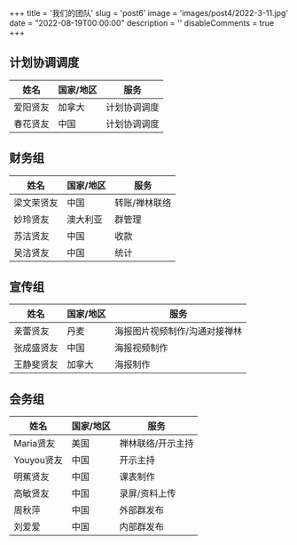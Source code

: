 +++
title = '我们的团队'
slug = 'post6'
image = 'images/post4/2022-3-11.jpg'
date = "2022-08-19T00:00:00"
description = ''
disableComments = true
+++

## 计划协调调度
| 姓名 | 国家/地区 | 服务 |
| - | - | - |
|爱阳贤友| 加拿大 | 计划协调调度 |
|春花贤友| 中国 | 计划协调调度 |


## 财务组

| 姓名 | 国家/地区 | 服务 |
| - | - | - |
| 梁文荣贤友 | 中国 | 转账/禅林联络 |
| 妙玲贤友 | 澳大利亚 | 群管理 |
| 苏洁贤友| 中国|收款 |
| 吴洁贤友 | 中国|统计 |



## 宣传组

| 姓名 | 国家/地区 | 服务 |
| - | - | - |
| 亲蕾贤友 | 丹麦 | 海报图片视频制作/沟通对接禅林 |
| 张成盛贤友 | 中国 | 海报视频制作 |
| 王静斐贤友 | 加拿大 | 海报制作 |


## 会务组

| 姓名 | 国家/地区 | 服务 |
| - | - | - |
| Maria贤友 | 美国 | 禅林联络/开示主持 |
| Youyou贤友 | 中国 | 开示主持 |
| 明蕉贤友 | 中国 | 课表制作 |
| 高敏贤友 | 中国 | 录屏/资料上传 |
| 周秋萍 | 中国 | 外部群发布 |
| 刘爱爱 | 中国 | 内部群发布 |










